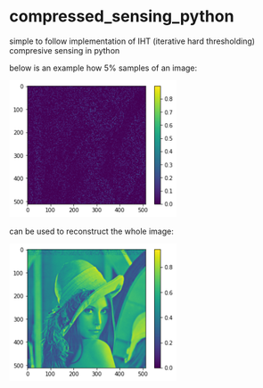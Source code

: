 # compressed_sensing_python
simple to follow implementation of IHT (iterative hard thresholding) compresive sensing in python

below is an example how 5% samples of an image:

<img src="samples.png" style="width:300px">

can be used to reconstruct the whole image:

<img src="reconstructed.png" style="width:300px">
